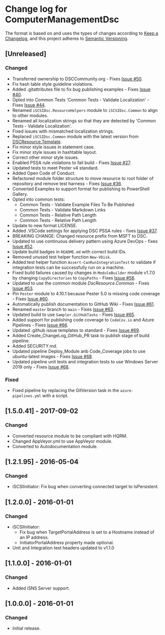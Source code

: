 # Change log for ComputerManagementDsc

The format is based on and uses the types of changes according to [Keep a Changelog](https://keepachangelog.com/en/1.0.0/),
and this project adheres to [Semantic Versioning](https://semver.org/spec/v2.0.0.html).

## [Unreleased]

### Changed

- Transferred ownership to DSCCommunity.org - Fixes [Issue #50](https://github.com/dsccommunity/iSCSIDsc/issues/50).
- Fix hash table style guideline violations.
- Added .gitattributes file to fix bug publishing examples - Fixes [Issue #40](https://github.com/PlagueHO/iSCSIDsc/issues/40).
- Opted into Common Tests 'Common Tests - Validate Localization' - Fixes [Issue #44](https://github.com/PlagueHO/iSCSIDsc/issues/44).
- Renamed `iSCSIDsc.ResourceHelpers` module to `iSCSIDsc.Common`
  to align to other modules.
- Renamed all localization strings so that they are detected by
  'Common Tests - Validate Localization'.
- Fixed issues with mismatched localization strings.
- Replaced `iSCSIDsc.Common` module with the latest version from
  [DSCResource.Template](https://github.com/PowerShell/DSCResource.Template).
- Fix minor style issues in statement case.
- Fix minor style issues in hashtable layout.
- Correct other minor style issues.
- Enabled PSSA rule violations to fail build - Fixes [Issue #27](https://github.com/PlagueHO/iSCSIDsc/issues/27).
- Updated tests to meet Pester v4 standard.
- Added Open Code of Conduct.
- Refactored module folder structure to move resource
  to root folder of repository and remove test harness - Fixes [Issue #36](https://github.com/PlagueHO/iSCSIDsc/issues/36).
- Converted Examples to support format for publishing to PowerShell
  Gallery.
- Opted into common tests:
  - Common Tests - Validate Example Files To Be Published
  - Common Tests - Validate Markdown Links
  - Common Tests - Relative Path Length
  - Common Tests - Relative Path Length
- Update to new format LICENSE.
- Added .VSCode settings for applying DSC PSSA rules - fixes [Issue #37](https://github.com/PlagueHO/iSCSIDsc/issues/37).
- BREAKING CHANGE: Changed resource prefix from MSFT to DSC.
- Updated to use continuous delivery pattern using Azure DevOps - fixes
  [Issue #52](https://github.com/dsccommunity/iSCSIDsc/issues/52).
- Update build badges in `README.md` with correct build IDs.
- Removed unused test helper function `New-VDisk`.
- Added test helper function `Assert-CanRunIntegrationTest` to validate if
  integration tests can be successfully run on a machine.
- Fixed build failures caused by changes in `ModuleBuilder` module v1.7.0
  by changing `CopyDirectories` to `CopyPaths` - Fixes [Issue #58](https://github.com/dsccommunity/iSCSIDsc/issues/58).
- Updated to use the common module _DscResource.Common_ - Fixes [Issue #53](https://github.com/dsccommunity/iSCSIDsc/issues/53).
- Pin `Pester` module to 4.10.1 because Pester 5.0 is missing code
  coverage - Fixes [Issue #60](https://github.com/dsccommunity/iSCSIDsc/issues/60).
- Automatically publish documentation to GitHub Wiki - Fixes [Issue #61](https://github.com/dsccommunity/iSCSIDsc/issues/61).
- Renamed `master` branch to `main` - Fixes [Issue #63](https://github.com/dsccommunity/iSCSIDsc/issues/63).
- Updated build to use `Sampler.GitHubTasks` - Fixes [Issue #65](https://github.com/dsccommunity/iSCSIDsc/issues/65).
- Added support for publishing code coverage to `CodeCov.io` and
  Azure Pipelines - Fixes [Issue #66](https://github.com/dsccommunity/iSCSIDsc/issues/66).
- Updated .github issue templates to standard - Fixes [Issue #69](https://github.com/dsccommunity/iSCSIDsc/issues/69).
- Added Create_ChangeLog_GitHub_PR task to publish stage of build pipeline.
- Added SECURITY.md.
- Updated pipeline Deploy_Module anb Code_Coverage jobs to use ubuntu-latest
  images - Fixes [Issue #68](https://github.com/dsccommunity/iSCSIDsc/issues/68).
- Updated pipeline unit tests and integration tests to use Windows Server
  2019 only - Fixes [Issue #68](https://github.com/dsccommunity/iSCSIDsc/issues/68).

### Fixed

- Fixed pipeline by replacing the GitVersion task in the `azure-pipelines.yml`
  with a script.

## [1.5.0.41] - 2017-09-02

### Changed

- Converted resource module to be compliant with HQRM.
- Changed AppVeyor.yml to use AppVeyor module.
- Converted to Autodocumentation module.

## [1.2.1.95] - 2016-05-04

### Changed

- iSCSIInitiator: Fix bug when converting connected target to IsPersistent.

## [1.2.0.0] - 2016-01-01

### Changed

- iSCSIInitiator:
  - Fix bug when TargetPortalAddress is set to a Hostname instead of an IP address.
  - InitiatorPortalAddress property made optional.
- Unit and Integration test headers updated to v1.1.0

## [1.1.0.0] - 2016-01-01

### Changed

- Added iSNS Server support.

## [1.0.0.0] - 2016-01-01

### Changed

- Initial release.
